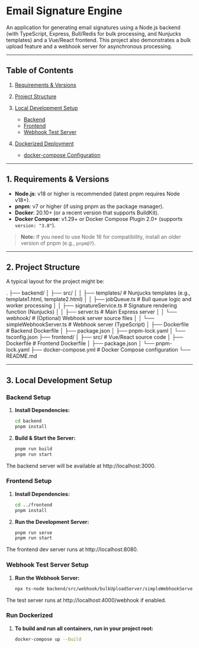 # Email Signature Engine

An application for generating email signatures using a Node.js backend (with TypeScript, Express, Bull/Redis for bulk processing, and Nunjucks templates) and a Vue/React frontend. This project also demonstrates a bulk upload feature and a webhook server for asynchronous processing.

---

## Table of Contents

1. [Requirements & Versions](#requirements--versions)
2. [Project Structure](#project-structure)
3. [Local Development Setup](#local-development-setup)
   - [Backend](#backend)
   - [Frontend](#frontend)
   - [Webhook Test Server](#webhook-test-server)
4. [Dockerized Deployment](#dockerized-deployment)

   - [docker-compose Configuration](#docker-compose-configuration)

---

## 1. Requirements & Versions

- **Node.js**: v18 or higher is recommended (latest pnpm requires Node v18+).
- **pnpm**: v7 or higher (if using pnpm as the package manager).
- **Docker**: 20.10+ (or a recent version that supports BuildKit).
- **Docker Compose**: v1.29+ or Docker Compose Plugin 2.0+ (supports `version: "3.8"`).

> **Note:** If you need to use Node 16 for compatibility, install an older version of pnpm (e.g., `pnpm@7`).

---

## 2. Project Structure

A typical layout for the project might be:

. ├── backend/ │ ├── src/ │ │ ├── templates/ # Nunjucks templates (e.g., template1.html, template2.html) │ │ ├── jobQueue.ts # Bull queue logic and worker processing │ │ ├── signatureService.ts # Signature rendering function (Nunjucks) │ │ ├── server.ts # Main Express server │ │ └── webhook/ # (Optional) Webhook server source files │ │ └── simpleWebhookServer.ts # Webhook server (TypeScript) │ ├── Dockerfile # Backend Dockerfile │ ├── package.json │ ├── pnpm-lock.yaml │ └── tsconfig.json ├── frontend/ │ ├── src/ # Vue/React source code │ ├── Dockerfile # Frontend Dockerfile │ ├── package.json │ └── pnpm-lock.yaml ├── docker-compose.yml # Docker Compose configuration └── README.md


---

## 3. Local Development Setup

### Backend Setup

1. **Install Dependencies:**
   ```bash
   cd backend
   pnpm install

2. **Build & Start the Server:**
   ```bash
   pnpm run build
   pnpm run start

The backend server will be available at http://localhost:3000.


### Frontend Setup
1. **Install Dependencies:**
   ```bash
   cd ../frontend
   pnpm install

2. **Run the Development Server:**
   ```bash
   pnpm run serve
   pnpm run start

The frontend dev server runs at http://localhost:8080.

### Webhook Test Server Setup
1. **Run the Webhook Server:**
   ```bash
   npx ts-node backend/src/webhook/bulkUploadServer/simpleWebhookServer.ts

The test server runs at http://localhost:4000/webhook if enabled.

### Run Dockerized
1. **To build and run all containers, run in your project root:**
   ```bash
   docker-compose up --build








